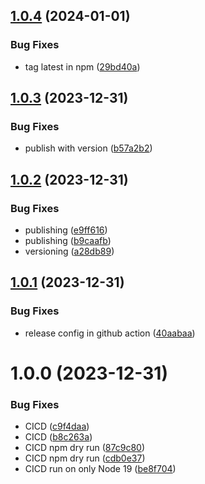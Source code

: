 ## [1.0.4](https://github.com/tonybentley/signalk-multiplex-viewer/compare/v1.0.3...v1.0.4) (2024-01-01)


### Bug Fixes

* tag latest in npm ([29bd40a](https://github.com/tonybentley/signalk-multiplex-viewer/commit/29bd40a960be2590fc77981fbc1d83dc5d86da0f))

## [1.0.3](https://github.com/tonybentley/signalk-multiplex-viewer/compare/v1.0.2...v1.0.3) (2023-12-31)


### Bug Fixes

* publish with version ([b57a2b2](https://github.com/tonybentley/signalk-multiplex-viewer/commit/b57a2b22ef48329779e07d5ed7c9b6d7268ca559))

## [1.0.2](https://github.com/tonybentley/signalk-multiplex-viewer/compare/v1.0.1...v1.0.2) (2023-12-31)


### Bug Fixes

* publishing ([e9ff616](https://github.com/tonybentley/signalk-multiplex-viewer/commit/e9ff6166ff6db6212f226b24fc423b8842276c30))
* publishing ([b9caafb](https://github.com/tonybentley/signalk-multiplex-viewer/commit/b9caafb23b54afe174831e2d0e7e383beda15029))
* versioning ([a28db89](https://github.com/tonybentley/signalk-multiplex-viewer/commit/a28db89d9c63908c723dffa1ae55e67c2faff7b9))

## [1.0.1](https://github.com/tonybentley/signalk-multiplex-viewer/compare/v1.0.0...v1.0.1) (2023-12-31)


### Bug Fixes

* release config in github action ([40aabaa](https://github.com/tonybentley/signalk-multiplex-viewer/commit/40aabaaab1755993ef2773ed55540f62abcd4c22))

# 1.0.0 (2023-12-31)


### Bug Fixes

* CICD ([c9f4daa](https://github.com/tonybentley/signalk-multiplex-viewer/commit/c9f4daa7db5c19fde6e324c265f2e2f2022501b6))
* CICD ([b8c263a](https://github.com/tonybentley/signalk-multiplex-viewer/commit/b8c263afbcb07ffd25b7b54d7aa534895862d52d))
* CICD npm dry run ([87c9c80](https://github.com/tonybentley/signalk-multiplex-viewer/commit/87c9c80665289bec246bb473e084f151de6743b4))
* CICD npm dry run ([cdb0e37](https://github.com/tonybentley/signalk-multiplex-viewer/commit/cdb0e376787f0421d26d32a5f22d18ef343e3f2d))
* CICD run on only Node 19 ([be8f704](https://github.com/tonybentley/signalk-multiplex-viewer/commit/be8f7044d1f37c2701d5444662254f1c510b4c9a))
